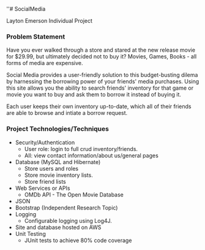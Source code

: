 ''# SocialMedia

Layton Emerson Individual Project

### Problem Statement

Have you ever walked through a store and stared at the new release movie for $29.99, but ultimately decided not to buy it? Movies, Games, Books - all forms of media are expensive.

Social Media provides a user-friendly solution to this budget-busting dilema by harnessing the borrowing power of your friends' media purchases. Using this site allows you the ability to search friends' inventory for that game or movie you want to buy and ask them to borrow it instead of buying it.

Each user keeps their own inventory up-to-date, which all of their friends are able to browse and intiate a borrow request.

### Project Technologies/Techniques 

* Security/Authentication
  * User role: login to full crud inventory/friends.
  * All: view contact information/about us/general pages
* Database (MySQL and Hibernate)
  * Store users and roles
  * Store movie inventory lists.
  * Store friend lists
* Web Services or APIs
  * OMDb API - The Open Movie Database
* JSON 
* Bootstrap (Independent Research Topic)
* Logging
  * Configurable logging using Log4J.
* Site and database hosted on AWS
* Unit Testing
  * JUnit tests to achieve 80% code coverage 
